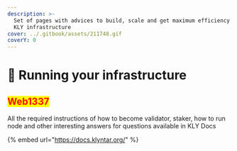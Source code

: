 ```yaml
---
description: >-
  Set of pages with advices to build, scale and get maximum efficiency from your
  KLY infrastructure
cover: ../.gitbook/assets/211748.gif
coverY: 0
---
```


# 🚀 Running your infrastructure

## <mark style="color:red;">**Web1337**</mark>

All the required instructions of how to become validator, staker, how to run node and other interesting answers for questions available in KLY Docs

{% embed url="https://docs.klyntar.org/" %}
